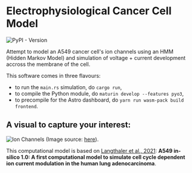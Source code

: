 # Electrophysiological Cancer Cell Model

![PyPI - Version](https://img.shields.io/pypi/v/in-silico-cancer-cell)

Attempt to model an A549 cancer cell's ion channels using an HMM (Hidden Markov Model) and simulation of voltage + current development accross the membrane of the cell.

This software comes in three flavours:

- to run the `main.rs` simulation, do `cargo run`,
- to compile the Python module, do `maturin develop --features pyo3`,
- to precompile for the Astro dashboard, do `yarn run wasm-pack build frontend`.

## A visual to capture your interest:

![Ion Channels](https://journals.plos.org/ploscompbiol/article/figure/image?size=large&download=&id=10.1371/journal.pcbi.1009091.g002)
(Image source: [here](https://doi.org/10.1371/journal.pcbi.1009091.g002)).

This computational model is based on [Langthaler et al., 2021](https://journals.plos.org/ploscompbiol/article?id=10.1371/journal.pcbi.1009091): **A549 in-silico 1.0: A first computational model to simulate cell cycle dependent ion current modulation in the human lung adenocarcinoma**.

